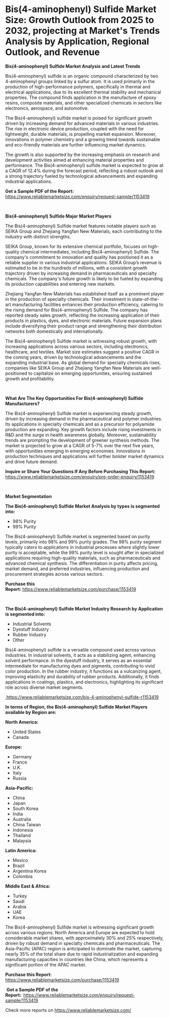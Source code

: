 <p><h1>Bis(4-aminophenyl) Sulfide Market Size: Growth Outlook from 2025 to 2032, projecting at Market's Trends Analysis by Application, Regional Outlook, and Revenue</h1></p><p><strong>Bis(4-aminophenyl) Sulfide Market Analysis and Latest Trends</strong></p>
<p><p>Bis(4-aminophenyl) sulfide is an organic compound characterized by two 4-aminophenyl groups linked by a sulfur atom. It is used primarily in the production of high-performance polymers, specifically in thermal and electrical applications, due to its excellent thermal stability and mechanical properties. The compound finds application in the manufacture of epoxy resins, composite materials, and other specialized chemicals in sectors like electronics, aerospace, and automotive.</p><p>The Bis(4-aminophenyl) sulfide market is poised for significant growth driven by increasing demand for advanced materials in various industries. The rise in electronic device production, coupled with the need for lightweight, durable materials, is propelling market expansion. Moreover, innovations in polymer chemistry and a growing trend towards sustainable and eco-friendly materials are further influencing market dynamics. </p><p>The growth is also supported by the increasing emphasis on research and development activities aimed at enhancing material properties and performance. The Bis(4-aminophenyl) sulfide market is expected to grow at a CAGR of 12.4% during the forecast period, reflecting a robust outlook and a strong trajectory fueled by technological advancements and expanding industrial applications.</p></p>
<p><strong>Get a Sample PDF of the Report:&nbsp;</strong> <a href="https://www.reliablemarketsize.com/enquiry/request-sample/1153419?utm_campaign=3509&utm_medium=2&utm_source=Github&utm_content=ia&utm_term=04042025&utm_id=bis4-aminophenyl-sulfide">https://www.reliablemarketsize.com/enquiry/request-sample/1153419</a></p>
<p>&nbsp;</p>
<p><strong>Bis(4-aminophenyl) Sulfide Major Market Players</strong></p>
<p><p>The Bis(4-aminophenyl) Sulfide market features notable players such as SEIKA Group and Zhejiang Yangfan New Materials, each contributing to the industry with distinct strengths.</p><p>SEIKA Group, known for its extensive chemical portfolio, focuses on high-quality chemical intermediates, including Bis(4-aminophenyl) Sulfide. The company's commitment to innovation and quality has positioned it as a reliable supplier in various industrial applications. SEIKA Group’s revenue is estimated to be in the hundreds of millions, with a consistent growth trajectory driven by increasing demand in pharmaceuticals and specialty chemicals. The company's future growth is likely to be fueled by expanding its production capabilities and entering new markets.</p><p>Zhejiang Yangfan New Materials has established itself as a prominent player in the production of specialty chemicals. Their investment in state-of-the-art manufacturing facilities enhances their production efficiency, catering to the rising demand for Bis(4-aminophenyl) Sulfide. The company has reported steady sales growth, reflecting the increasing application of their products in plastics, dyes, and electronic materials. Future expansion plans include diversifying their product range and strengthening their distribution networks both domestically and internationally.</p><p>The Bis(4-aminophenyl) Sulfide market is witnessing robust growth, with increasing applications across various sectors, including electronics, healthcare, and textiles. Market size estimates suggest a positive CAGR in the coming years, driven by technological advancements and the expanding industrial base. As global demand for specialty chemicals rises, companies like SEIKA Group and Zhejiang Yangfan New Materials are well-positioned to capitalize on emerging opportunities, ensuring sustained growth and profitability.</p></p>
<p>&nbsp;</p>
<p><strong>What Are The Key Opportunities For Bis(4-aminophenyl) Sulfide Manufacturers?</strong></p>
<p><p>The Bis(4-aminophenyl) Sulfide market is experiencing steady growth, driven by increasing demand in the pharmaceutical and polymer industries. Its applications in specialty chemicals and as a precursor for polyamide production are expanding. Key growth factors include rising investments in R&D and the surge in health awareness globally. Moreover, sustainability trends are prompting the development of greener synthesis methods. The market is projected to grow at a CAGR of 5-7% over the next five years, with opportunities emerging in emerging economies. Innovations in production techniques and applications will further bolster market dynamics and drive future demand.</p></p>
<p><strong>Inquire or Share Your Questions If Any Before Purchasing This Report:</strong> <a href="https://www.reliablemarketsize.com/enquiry/pre-order-enquiry/1153419?utm_campaign=3509&utm_medium=2&utm_source=Github&utm_content=ia&utm_term=04042025&utm_id=bis4-aminophenyl-sulfide">https://www.reliablemarketsize.com/enquiry/pre-order-enquiry/1153419</a></p>
<p>&nbsp;</p>
<p><strong>Market Segmentation</strong></p>
<p><strong>The Bis(4-aminophenyl) Sulfide Market Analysis by types is segmented into:</strong></p>
<p><ul><li>98% Purity</li><li>99% Purity</li></ul></p>
<p><p>The Bis(4-aminophenyl) Sulfide market is segmented based on purity levels, primarily into 98% and 99% purity grades. The 98% purity segment typically caters to applications in industrial processes where slightly lower purity is acceptable, while the 99% purity level is sought after in specialized applications requiring high-quality materials, such as pharmaceuticals and advanced chemical synthesis. The differentiation in purity affects pricing, market demand, and preferred industries, influencing production and procurement strategies across various sectors.</p></p>
<p><strong>Purchase this Report:&nbsp;</strong><a href="https://www.reliablemarketsize.com/purchase/1153419?utm_campaign=3509&utm_medium=2&utm_source=Github&utm_content=ia&utm_term=04042025&utm_id=bis4-aminophenyl-sulfide">https://www.reliablemarketsize.com/purchase/1153419</a></p>
<p>&nbsp;</p>
<p><strong>The Bis(4-aminophenyl) Sulfide Market Industry Research by Application is segmented into:</strong></p>
<p><ul><li>Industrial Solvents</li><li>Dyestuff Industry</li><li>Rubber Industry</li><li>Other</li></ul></p>
<p><p>Bis(4-aminophenyl) sulfide is a versatile compound used across various industries. In industrial solvents, it acts as a stabilizing agent, enhancing solvent performance. In the dyestuff industry, it serves as an essential intermediate for manufacturing dyes and pigments, contributing to vivid color production. In the rubber industry, it functions as a vulcanizing agent, improving elasticity and durability of rubber products. Additionally, it finds applications in coatings, plastics, and electronics, highlighting its significant role across diverse market segments.</p></p>
<p><a href="https://www.reliablemarketsize.com/bis-4-aminophenyl-sulfide-r1153419?utm_campaign=3509&utm_medium=2&utm_source=Github&utm_content=ia&utm_term=04042025&utm_id=bis4-aminophenyl-sulfide">&nbsp;https://www.reliablemarketsize.com/bis-4-aminophenyl-sulfide-r1153419</a></p>
<p><strong>In terms of Region, the Bis(4-aminophenyl) Sulfide Market Players available by Region are:</strong></p>
<p>
    <p> <strong> North America: </strong>
        <ul>
            <li>United States</li>
            <li>Canada</li>
        </ul>
        </p> 
    <p> <strong> Europe: </strong>
        <ul>
            <li>Germany</li>
            <li>France</li>
            <li>U.K.</li>
            <li>Italy</li>
            <li>Russia</li>
        </ul>
        </p> 
    <p> <strong> Asia-Pacific: </strong>
        <ul>
            <li>China</li>
            <li>Japan</li>
            <li>South Korea</li>
            <li>India</li>
            <li>Australia</li>
            <li>China Taiwan</li>
            <li>Indonesia</li>
            <li>Thailand</li>
            <li>Malaysia</li>
        </ul>
        </p> 
    <p> <strong> Latin America: </strong>
        <ul>
            <li>Mexico</li>
            <li>Brazil</li>
            <li>Argentina Korea</li>
            <li>Colombia</li>
        </ul>
        </p> 
    <p> <strong> Middle East & Africa: </strong>
        <ul>
            <li>Turkey</li>
            <li>Saudi</li>
            <li>Arabia</li>
            <li>UAE</li>
            <li>Korea</li>
        </ul>
    </p>
    </p>
<p><p>The Bis(4-aminophenyl) Sulfide market is witnessing significant growth across various regions. North America and Europe are expected to hold considerable market shares, with approximately 30% and 25% respectively, driven by robust demand in specialty chemicals and pharmaceuticals. The Asia-Pacific (APAC) region is anticipated to dominate the market, capturing nearly 35% of the total share due to rapid industrialization and expanding manufacturing capacities in countries like China, which represents a significant portion of the APAC market.</p></p>
<p><strong>Purchase this Report: </strong><a href="https://www.reliablemarketsize.com/purchase/1153419?utm_campaign=3509&utm_medium=2&utm_source=Github&utm_content=ia&utm_term=04042025&utm_id=bis4-aminophenyl-sulfide">https://www.reliablemarketsize.com/purchase/1153419</a></p>
<p>&nbsp;<strong>Get a Sample PDF of the Report:&nbsp;&nbsp;</strong><a href="https://www.reliablemarketsize.com/enquiry/request-sample/1153419?utm_campaign=3509&utm_medium=2&utm_source=Github&utm_content=ia&utm_term=04042025&utm_id=bis4-aminophenyl-sulfide">https://www.reliablemarketsize.com/enquiry/request-sample/1153419</a></p>
<p><strong></strong></p>
<p>Check more reports on <a href="https://www.reliablemarketsize.com/?utm_campaign=3509&utm_medium=2&utm_source=Github&utm_content=ia&utm_term=04042025&utm_id=bis4-aminophenyl-sulfide">https://www.reliablemarketsize.com/</a></p>